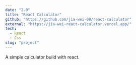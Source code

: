 ```yaml
---
date: "2.0"
title: "React Calculator"
github: "https://github.com/jia-wei-00/react-calculator"
external: "https://jia-wei-react-calculator.vercel.app/"
tech:
  - React
  - Css
slug: "project"
---
```


A simple calculator build with react.
